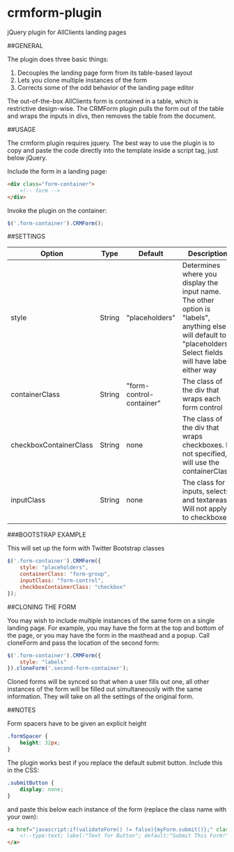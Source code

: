# crmform-plugin
jQuery plugin for AllClients landing pages

##GENERAL

The plugin does three basic things:

1. Decouples the landing page form from its table-based layout
2. Lets you clone multiple instances of the form
3. Corrects some of the odd behavior of the landing page editor

The out-of-the-box AllClients form is contained in a table, which is restrictive design-wise.  The CRMForm plugin pulls the form out of the table and wraps the inputs in divs, then removes the table from the document.

##USAGE

The crmform plugin requires jquery.  The best way to use the plugin is to copy and paste the code directly into the template inside a script tag, just below jQuery.


Include the form in a landing page:

```html
<div class="form-container">
	<!-- form -->
</div>
```

Invoke the plugin on the container:

```javascript
$('.form-container').CRMForm();
```

##SETTINGS

Option | Type | Default | Description
------ | ---- | ------- | -----------
style | String | "placeholders" | Determines where you display the input name.  The other option is "labels", anything else will default to "placeholders".  Select fields will have labels either way
containerClass | String | "form-control-container" | The class of the div that wraps each form control
checkboxContainerClass | String | none | The class of the div that wraps checkboxes.  If not specified, it will use the containerClass
inputClass | String | none | The class for inputs, selects, and textareas.  Will not apply to checkboxes

###BOOTSTRAP EXAMPLE

This will set up the form with Twitter Bootstrap classes

```javascript          
$('.form-container').CRMForm({
	style: "placeholders",
	containerClass: "form-group",
	inputClass: "form-control",
	checkboxContainerClass: "checkbox"
});
```

##CLONING THE FORM

You may wish to include multiple instances of the same form on a single landing page.  For example, you may have the form at the top and bottom of the page, or you may have the form in the masthead and a popup.  Call cloneForm and pass the location of the second form:

```javascript
$('.form-container').CRMForm({
	style: "labels"
}).cloneForm('.second-form-container');
```

Cloned forms will be synced so that when a user fills out one, all other instances of the form will be filled out simultaneously with the same information.  They will take on all the settings of the original form. 


##NOTES

Form spacers have to be given an explicit height

```css
.formSpacer {
	height: 32px;
}
```

The plugin works best if you replace the default submit button.  Include this in the CSS:

```css
.submitButton {
	display: none;
}
```

and paste this below each instance of the form (replace the class name with your own):

```html
<a href="javascript:if(validateForm() != false){myForm.submit()};" class="your_own_button_class">
	<!--type:text; label:"Text for Button"; default:"Submit This Form!"; clickable:1;-->
</a>
```

